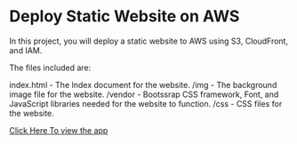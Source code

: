 # Deploy Static Website on AWS

In this project, you will deploy a static website to AWS using S3, CloudFront, and IAM.

The files included are: 

index.html - The Index document for the website.
/img - The background image file for the website.
/vendor - Bootssrap CSS framework, Font, and JavaScript libraries needed for the website to function.
/css - CSS files for the website.


[Click Here To view the app](http://d2hp0uximfp42.cloudfront.net/index.html)